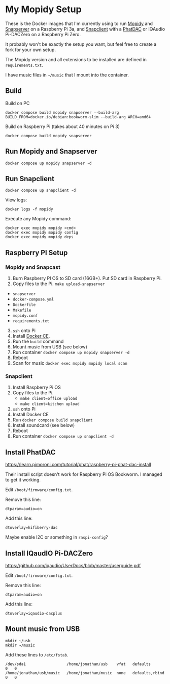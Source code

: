 My Mopidy Setup
===============

These is the Docker images that I'm currently using to run [Mopidy](https://www.mopidy.com/) and [Snapserver](https://github.com/badaix/snapcast) on a Raspberry Pi 3a, and [Snapclient](https://github.com/badaix/snapcast) with a
[PhatDAC](https://shop.pimoroni.com/products/phat-dac) or IQAudio Pi-DACZero on a Raspberry Pi Zero.

It probably won't be exactly the setup you want, but feel free to create a fork for your own setup.

The Mopidy version and all extensions to be installed are defined in `requirements.txt`.

I have music files in `~/music` that I mount into the container.


Build
-----

Build on PC

    docker compose build mopidy snapserver --build-arg BUILD_FROM=docker.io/debian:bookworm-slim --build-arg ARCH=amd64

Build on Raspberry Pi (takes about 40 minutes on Pi 3)

    docker compose build mopidy snapserver

Run Mopidy and Snapserver
-------------------------

    docker compose up mopidy snapserver -d

Run Snapclient
--------------

    docker compose up snapclient -d

View logs:

    docker logs -f mopidy

Execute any Mopidy command:

    docker exec mopidy mopidy <cmd>
    docker exec mopidy mopidy config
    docker exec mopidy mopidy deps


Raspberry PI Setup
------------------

### Mopidy and Snapcast

1. Burn Raspberry PI OS to SD card (16GB+). Put SD card in Raspberry Pi.
3. Copy files to the Pi. `make upload-snapserver`
  * `snapserver`
  * `docker-compose.yml`
  * `Dockerfile`
  * `Makefile`
  * `mopidy.conf`
  * `requirements.txt`
3. `ssh` onto Pi 
4. Install [Docker CE](https://docs.docker.com/engine/install/ubuntu/#install-using-the-convenience-script).
5. Run the `build` command
6. Mount music from USB (see below)
7. Run container `docker compose up mopidy snapserver -d`
8. Reboot
9. Scan for music `docker exec mopidy mopidy local scan`

### Snapclient

1. Install Raspberry Pi OS
2. Copy files to the Pi.
   * `make client=office upload`
   * `make client=kitchen upload`
3. `ssh` onto Pi
3. Install Docker CE
4. Run `docker compose build snapclient`
5. Install soundcard (see below)
6. Reboot
7. Run container `docker compose up snapclient -d`

Install PhatDAC
---------------

https://learn.pimoroni.com/tutorial/phat/raspberry-pi-phat-dac-install

Their install script doesn't work for Raspberry Pi OS Bookworm. I managed to get it working.

Edit `/boot/firmware/config.txt`.

Remove this line:

    dtparam=audio=on

Add this line:

    dtoverlay=hifiberry-dac

Maybe enable I2C or something in `raspi-config`?


Install IQaudIO Pi-DACZero
--------------------------

https://github.com/iqaudio/UserDocs/blob/master/userguide.pdf

Edit `/boot/firmware/config.txt`.

Remove this line:

    dtparam=audio=on

Add this line:

    dtoverlay=iqaudio-dacplus


Mount music from USB
--------------------

    mkdir ~/usb
    mkdir ~/music

Add these lines to `/etc/fstab`.

    /dev/sda1                  /home/jonathan/usb    vfat   defaults         0   0
    /home/jonathan/usb/music   /home/jonathan/music  none   defaults,rbind   0   0
